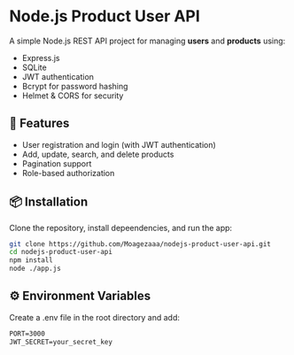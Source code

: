 # Node.js Product User API

A simple Node.js REST API project for managing **users** and **products** using:
- Express.js
- SQLite
- JWT authentication
- Bcrypt for password hashing
- Helmet & CORS for security

## 🚀 Features
- User registration and login (with JWT authentication)
- Add, update, search, and delete products
- Pagination support
- Role-based authorization

## 📦 Installation
Clone the repository, install depeendencies, and run the app:
   
```bash
git clone https://github.com/Moagezaaa/nodejs-product-user-api.git
cd nodejs-product-user-api
npm install
node ./app.js
```

## ⚙️ Environment Variables
Create a .env file in the root directory and add:

```txt
PORT=3000
JWT_SECRET=your_secret_key
```
